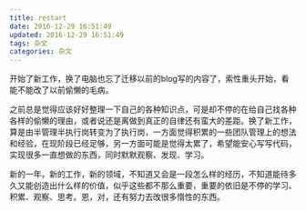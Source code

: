 ```yaml
---
title: restart
date: 2016-12-29 16:51:49
updated: 2016-12-29 16:51:49 
tags: 杂文
categories: 杂文
---
```


开始了新工作，换了电脑也忘了迁移以前的blog写的内容了，索性重头开始，看能不能改了以前偷懒的毛病。

之前总是觉得应该好好整理一下自己的各种知识点，可是却不停的在给自己找各种各样的偷懒的理由，或者说还是离做到真正的自律还有蛮大的差距。换了新工作，算是由半管理半执行岗转变为了执行岗，一方面觉得积累的一些团队管理上的想法和经验，在现阶段已经足够，另一方面可能是觉得太累了，希望能安心写写代码，实现很多一直想做的东西，同时默默观察、发现、学习。

新的一年，新的工作，新的领域，不知道又会是一段怎么样的经历，不知道能待多久又能创造出什么样的价值，似乎这些都不那么重要，重要的依旧是不停的学习、积累、观察、思考。恩，对，还有努力去改很多惰性的东西。